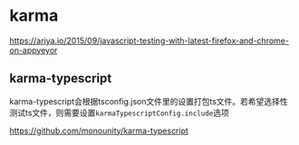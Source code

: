 # karma

https://ariya.io/2015/09/javascript-testing-with-latest-firefox-and-chrome-on-appveyor

## karma-typescript

karma-typescript会根据tsconfig.json文件里的设置打包ts文件。若希望选择性测试ts文件，则需要设置``karmaTypescriptConfig.include``选项

https://github.com/monounity/karma-typescript